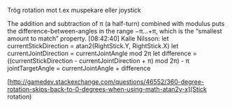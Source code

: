 Trög rotation mot t.ex muspekare eller joystick

The addition and subtraction of π (a half-turn) combined with modulus puts the difference-between-angles in the range −π…+π, which is the “smallest amount to match” property.
[08:42:40] Kalle Nilsson: let currentStickDirection = atan2(RightStick.Y, RightStick.X)
let currentJointDirection = currentJointAngle mod 2π
let difference = ((currentStickDirection - currentJointDirection + π) mod 2π) - π
jointTargetAngle = currentJointAngle + difference

[http://gamedev.stackexchange.com/questions/46552/360-degree-rotation-skips-back-to-0-degrees-when-using-math-atan2y-x](Stick rotation)